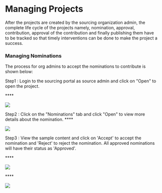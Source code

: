 # Managing Projects

After the projects are created by the sourcing organization admin, the complete life cycle of the projects namely, nomination, approval, contribution, approval of the contribution and finally publishing them have to be tracked so that timely interventions can be done to make the project a success.&#x20;

### Managing Nominations

The process for org admins to accept the nominations to contribute is shown below:

Step1 : Login to the sourcing portal as source admin and click on "Open" to open the project.

&#x20;  ****  &#x20;

![](https://lh3.googleusercontent.com/6JseV5gr1FonaINiTAupiPBFIo2Ecm6xTCH1PY-E1odNY0SBjJSw5LqIjTyPP-Bt6xAEg9H6xLKQZNu3u20pXAgEel4qsCVBxX4bN8oL\_gdcQESGPbY7AeosEUEF\_f6hRQVY4S-4DaL0)

Step2 : Click on the "Nominations" tab and click "Open" to view more details about the nomination. ****&#x20;

![](https://lh5.googleusercontent.com/VREEchW6ViiqBQLx1f68uHcU9OyTwWL6-nhMiapioPi7\_uPDvNo-2Lh-L1l8hiwVnpoX2vPPqYdJfiTAh8x\_YcTiqi7FZksHAoIFX0A7sdNhVhgI3oh7MDJyiTgsV5CFPog9Dctqqu3h)

Step3 : View the sample content and click on 'Accept' to accept the nomination and 'Reject' to reject the nomination. All approved nominations will have their status as 'Approved'.

&#x20;****&#x20;

![](https://lh3.googleusercontent.com/eej8hQJMPBeJ2iIUO6Mn2anVOqJMGXdKf5pjdN6liJL7dA-5Q\_-nmYlnonV7zjhkA8nYysDoWIbZhQ\_fPrxJ0aOLiF0Jln\_VQ7X0HLHAMrkn30FicrjJcu9BttrOXhhiiU3h-m7hK0XU)

&#x20;****&#x20;

![](https://lh5.googleusercontent.com/DwOKPIOewcyOYUtAt2JAGzI87p5o51PNRqaRmBknCgAAp16ccEDgVgFh-KyqtXO4s9wTC-s\_ub1ke3HmxFy3CUlQEElrcIMfDfktGEuupbiOKmyKr\_K5gY6QRx0oGscS3IRW3eeCTLKc)

